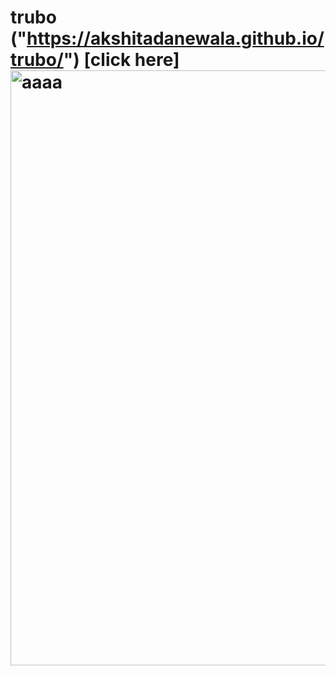 # trubo ("https://akshitadanewala.github.io/trubo/")  [click here]<img width="952" alt="aaaa" src="https://github.com/AkshitaDanewala/trubo/assets/140371870/75a22c39-4467-4bab-8875-273178cc1c7e">

